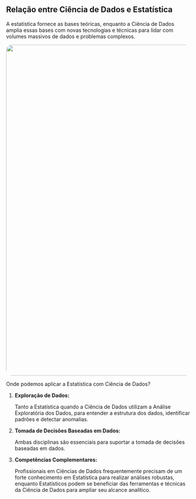 
## **Relação entre Ciência de Dados e Estatística**

A estatística fornece as bases teóricas, enquanto a Ciência de Dados amplia essas bases com novas tecnologias e técnicas para lidar com volumes massivos de dados e problemas complexos.

<img src="../../../../assets/estatiscadatascience.png" width='900px' style='border-radius: 1rem;'>

Onde podemos aplicar a Estatística com Ciência de Dados? 

1. **Exploração de Dados:**
    
    Tanto a Estatística quando a Ciência de Dados utilizam a Análise Exploratória dos Dados, para entender a estrutura dos dados, identificar padrões e detectar anomalias.

2. **Tomada de Decisões Baseadas em Dados:**

    Ambas disciplinas são essenciais para suportar a tomada de decisões baseadas em dados.

3. **Competências Complementares:**

    Profissionais em Ciências de Dados frequentemente precisam de um forte conhecimento em Estatística para realizar análises robustas, enquanto Estatísticos podem se beneficiar das ferramentas e técnicas da Ciência de Dados para ampliar seu alcance analítico.

    

